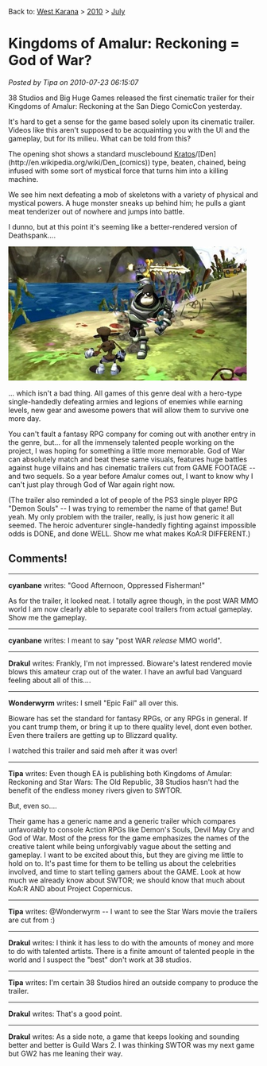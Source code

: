 Back to: [West Karana](/posts/westkarana.md) > [2010](/posts/2010/westkarana.md) > [July](./westkarana.md)
# Kingdoms of Amalur: Reckoning = God of War?

*Posted by Tipa on 2010-07-23 06:15:07*



38 Studios and Big Huge Games released the first cinematic trailer for their Kingdoms of Amalur: Reckoning at the San Diego ComicCon yesterday.

It's hard to get a sense for the game based solely upon its cinematic trailer. Videos like this aren't supposed to be acquainting you with the UI and the gameplay, but for its milieu. What can be told from this?

The opening shot shows a standard musclebound [Kratos](http://en.wikipedia.org/wiki/Kratos_(God_of_War))/[Den](http://en.wikipedia.org/wiki/Den_(comics)) type, beaten, chained, being infused with some sort of mystical force that turns him into a killing machine.

We see him next defeating a mob of skeletons with a variety of physical and mystical powers. A huge monster sneaks up behind him; he pulls a giant meat tenderizer out of nowhere and jumps into battle.

I dunno, but at this point it's seeming like a better-rendered version of Deathspank....

[![](../../../uploads/2010/07/deathspank-480x270.jpg "Deathspank")](../../../uploads/2010/07/deathspank.jpg)

... which isn't a bad thing. All games of this genre deal with a hero-type single-handedly defeating armies and legions of enemies while earning levels, new gear and awesome powers that will allow them to survive one more day.

You can't fault a fantasy RPG company for coming out with another entry in the genre, but... for all the immensely talented people working on the project, I was hoping for something a little more memorable. God of War can absolutely match and beat these same visuals, features huge battles against huge villains and has cinematic trailers cut from GAME FOOTAGE -- and two sequels. So a year before Amalur comes out, I want to know why I can't just play through God of War again right now.

(The trailer also reminded a lot of people of the PS3 single player RPG "Demon Souls" -- I was trying to remember the name of that game! But yeah. My only problem with the trailer, really, is just how generic it all seemed. The heroic adventurer single-handedly fighting against impossible odds is DONE, and done WELL. Show me what makes KoA:R DIFFERENT.)
## Comments!

---

**cyanbane** writes: "Good Afternoon, Oppressed Fisherman!"

As for the trailer, it looked neat. I totally agree though, in the post WAR MMO world I am now clearly able to separate cool trailers from actual gameplay. Show me the gameplay.

---

**cyanbane** writes: I meant to say "post WAR *release* MMO world".

---

**Drakul** writes: Frankly, I'm not impressed. Bioware's latest rendered movie blows this amateur crap out of the water. I have an awful bad Vanguard feeling about all of this....

---

**Wonderwyrm** writes: I smell "Epic Fail" all over this.

Bioware has set the standard for fantasy RPGs, or any RPGs in general. If you cant trump them, or bring it up to there quality level, dont even bother. Even there trailers are getting up to Blizzard quality.

I watched this trailer and said meh after it was over!

---

**Tipa** writes: Even though EA is publishing both Kingdoms of Amular: Reckoning and Star Wars: The Old Republic, 38 Studios hasn't had the benefit of the endless money rivers given to SWTOR.

But, even so....

Their game has a generic name and a generic trailer which compares unfavorably to console Action RPGs like Demon's Souls, Devil May Cry and God of War. Most of the press for the game emphasizes the names of the creative talent while being unforgivably vague about the setting and gameplay. I want to be excited about this, but they are giving me little to hold on to. It's past time for them to be telling us about the celebrities involved, and time to start telling gamers about the GAME. Look at how much we already know about SWTOR; we should know that much about KoA:R AND about Project Copernicus.

---

**Tipa** writes: @Wonderwyrm -- I want to see the Star Wars movie the trailers are cut from :)

---

**Drakul** writes: I think it has less to do with the amounts of money and more to do with talented artists. There is a finite amount of talented people in the world and I suspect the "best" don't work at 38 studios.

---

**Tipa** writes: I'm certain 38 Studios hired an outside company to produce the trailer.

---

**Drakul** writes: That's a good point.

---

**Drakul** writes: As a side note, a game that keeps looking and sounding better and better is Guild Wars 2. I was thinking SWTOR was my next game but GW2 has me leaning their way.

